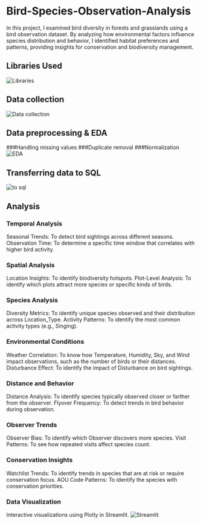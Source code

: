 # Bird-Species-Observation-Analysis
In this project, I examined bird diversity in forests and grasslands using a bird observation dataset. By analyzing how environmental factors influence species distribution and behavior, I identified habitat preferences and patterns, providing insights for conservation and biodiversity management.
## Libraries Used
![Libraries](https://github.com/user-attachments/assets/58a5d124-3e1a-4c50-b714-be0deedbb12f)
## Data collection
![Data collection](https://github.com/user-attachments/assets/eec15401-3b50-455b-b2ce-8a5040d9005f)
## Data preprocessing & EDA
###Handling missing values
###Duplicate removal
###Normalization
![EDA](https://github.com/user-attachments/assets/4fc1d8dd-7b82-4530-8e70-d319ae6d7af6)
## Transferring data to SQL
![to sql](https://github.com/user-attachments/assets/3f81f41a-9975-45a8-b322-b87375642e80)
## Analysis
### Temporal Analysis
Seasonal Trends: To detect bird sightings across different seasons.
Observation Time: To determine a specific time window that correlates with higher bird activity.
### Spatial Analysis
Location Insights: To identify biodiversity hotspots.
Plot-Level Analysis: To identify which plots attract more species or specific kinds of birds.
### Species Analysis
Diversity Metrics: To identify unique species observed and their distribution across Location_Type.
Activity Patterns: To identify the most common activity types (e.g., Singing).
### Environmental Conditions
Weather Correlation: To know how Temperature, Humidity, Sky, and Wind impact observations, such as the number of birds or their distances.
Disturbance Effect: To identify the impact of Disturbance on bird sightings.
### Distance and Behavior
Distance Analysis:  To identify species typically observed closer or farther from the observer.
Flyover Frequency: To detect trends in bird behavior during observation.
### Observer Trends
Observer Bias: To identify which Observer discovers more species.
Visit Patterns: To see how repeated visits affect species count.
### Conservation Insights
Watchlist Trends: To identify trends in species that are at risk or require conservation focus.
AOU Code Patterns: To identify the species with conservation priorities.
### Data Visualization
Interactive visualizations using Plotly in Streamlit.
![Streamlit](https://github.com/user-attachments/assets/e082dba6-ba7f-4d15-8656-45a4e266d790)


